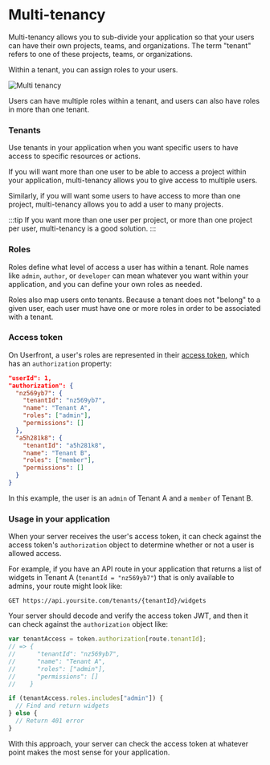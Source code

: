 # Multi-tenancy

Multi-tenancy allows you to sub-divide your application so that your users can have their own projects, teams, and organizations. The term "tenant" refers to one of these projects, teams, or organizations.

Within a tenant, you can assign roles to your users.

![Multi tenancy](https://res.cloudinary.com/component/image/upload/v1603155746/permanent/multi-tenancy.png)

Users can have multiple roles within a tenant, and users can also have roles in more than one tenant.

### Tenants

Use tenants in your application when you want specific users to have access to specific resources or actions.

If you will want more than one user to be able to access a project within your application, multi-tenancy allows you to give access to multiple users.

Similarly, if you will want some users to have access to more than one project, multi-tenancy allows you to add a user to many projects.

:::tip
If you want more than one user per project, or more than one project per user, multi-tenancy is a good solution.
:::

### Roles

Roles define what level of access a user has within a tenant. Role names like `admin`, `author`, or `developer` can mean whatever you want within your application, and you can define your own roles as needed.

Roles also map users onto tenants. Because a tenant does not "belong" to a given user, each user must have one or more roles in order to be associated with a tenant.

### Access token

On Userfront, a user's roles are represented in their [access token](../guide/tokens.html#access-token), which has an `authorization` property:

```json
"userId": 1,
"authorization": {
  "nz569yb7": {
    "tenantId": "nz569yb7",
    "name": "Tenant A",
    "roles": ["admin"],
    "permissions": []
  },
  "a5h281k8": {
    "tenantId": "a5h281k8",
    "name": "Tenant B",
    "roles": ["member"],
    "permissions": []
  }
}
```

In this example, the user is an `admin` of Tenant A and a `member` of Tenant B.

### Usage in your application

When your server receives the user's access token, it can check against the access token's `authorization` object to determine whether or not a user is allowed access.

For example, if you have an API route in your application that returns a list of widgets in Tenant A (`tenantId = "nz569yb7"`) that is only available to admins, your route might look like:

`GET https://api.yoursite.com/tenants/{tenantId}/widgets`

Your server should decode and verify the access token JWT, and then it can check against the `authorization` object like:

```js
var tenantAccess = token.authorization[route.tenantId];
// => {
//      "tenantId": "nz569yb7",
//      "name": "Tenant A",
//      "roles": ["admin"],
//      "permissions": []
//    }

if (tenantAccess.roles.includes["admin"]) {
  // Find and return widgets
} else {
  // Return 401 error
}
```

With this approach, your server can check the access token at whatever point makes the most sense for your application.

